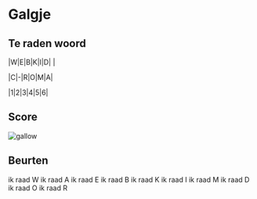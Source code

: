# Galgje

## Te raden woord

|W|E|B|K|I|D| |

|C|-|R|O|M|A|

|1|2|3|4|5|6|

## Score
![gallow](./images/6.png)

## Beurten
ik raad W
ik raad A
ik raad E
ik raad B
ik raad K
ik raad I
ik raad M
ik raad D
ik raad O
ik raad R
